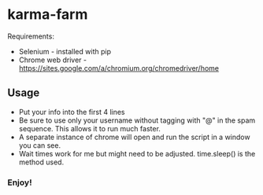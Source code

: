 # karma-farm

Requirements:
- Selenium - installed with pip
- Chrome web driver - https://sites.google.com/a/chromium.org/chromedriver/home

## Usage
- Put your info into the first 4 lines
- Be sure to use only your username without tagging with "@" in the spam sequence. This allows it to run much faster.
- A separate instance of chrome will open and run the script in a window you can see.
- Wait times work for me but might need to be adjusted.  time.sleep() is the method used.

### Enjoy!
